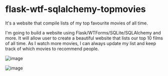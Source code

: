 # flask-wtf-sqlalchemy-topmovies

It's a website that compile lists of my top favourite movies of all time.

I'm going to build a website using Flask/WTForms/SQLite/SQLAlchemy and more. It will allow user to create a beautiful website that lists our top 10 films of all time. 
As I watch more movies, I can always update my list and keep track of which movies to recommend people.

![image](https://github.com/pradomska/flask-wtf-sqlalchemy-topmovies/assets/113101087/e4444769-7dbc-46f6-9950-6289eb89ec80)

![image](https://github.com/pradomska/flask-wtf-sqlalchemy-topmovies/assets/113101087/768b568d-4e69-4168-ba9c-dfa0134acded)
